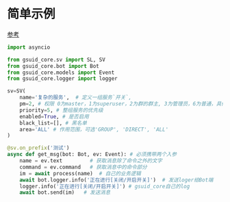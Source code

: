 # 简单示例<Badge type="tip" text="简单" />

[参考](https://github.com/Genshin-bots/gsuid_core/blob/master/gsuid_core/plugins/gs_test.py)

```python
import asyncio

from gsuid_core.sv import SL, SV
from gsuid_core.bot import Bot
from gsuid_core.models import Event
from gsuid_core.logger import logger

sv=SV(
    name='复杂的服务',  # 定义一组服务`开关`,
    pm=2, # 权限 0为master，1为superuser，2为群的群主, 3为管理员，6为普通，具体可见文档
    priority=5, # 整组服务的优先级
    enabled=True, # 是否启用
    black_list=[], # 黑名单
    area='ALL' # 作用范围，可选'GROUP', 'DIRECT', 'ALL'
)

@sv.on_prefix('测试')
async def get_msg(bot: Bot, ev: Event): # 必须携带两个入参
    name = ev.text         # 获取消息除了命令之外的文字
    command = ev.command   # 获取消息中的命令部分
    im = await process(name)  # 自己的业务逻辑
    await bot.logger.info('正在进行[关闭/开启开关]')  # 发送loger给Bot端
    logger.info('正在进行[关闭/开启开关]') # gsuid_core自己的log
    await bot.send(im)   # 发送消息
```

### 